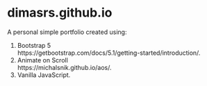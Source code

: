 # dimasrs.github.io
A personal simple portfolio created using:

<ol>
  <li>Bootstrap 5  <br>
      https://getbootstrap.com/docs/5.1/getting-started/introduction/.
  </li>
  <li>Animate on Scroll <br>
      https://michalsnik.github.io/aos/.
  </li>
  <li>Vanilla JavaScript.</li>
</ol>
